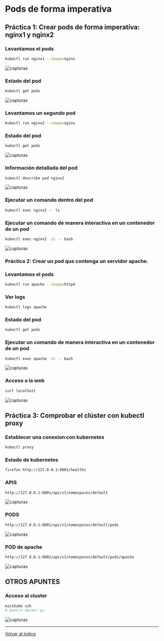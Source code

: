 # Pods de forma imperativa

## Práctica 1:  Crear pods de forma imperativa: nginx1 y nginx2

### Levantamos el pods
```bash
kubectl run nginx1 --image=nginx
```

![capturas](../imagenes/crearpods.jpg)

### Estado del pod
```bash
kubectl get pods
```
![capturas](../imagenes/estadoPods.jpg)

### Levantamos un segundo pod
```bash
kubectl run nginx2 --image=nginx
```

### Estado del pod
```bash
kubectl get pods
```

![capturas](../imagenes/otroPod.jpg)

### Información detallada del pod
```bash
kubectl describe pod nginx2
```

![capturas](../imagenes/detallada.jpg)

### Ejecutar un comando dentro del pod

```bash
kubectl exec nginx2 -- ls
```
### Ejecutar un comando de manera interactiva en un contenedor de un pod

```bash
kubectl exec nginx2 -it -- bash
```

![capturas](../imagenes/dentrodelcontenedor.png)

### Práctica 2:  Crear un pod que contenga un servidor apache.

### Levantamos el pods

```bash
kubectl run apache --image=httpd
```

### Ver logs

```bash
kubectl logs apache
```

### Estado del pod
```bash
kubectl get pods
```

### Ejecutar un comando de manera interactiva en un contenedor de un pod

```bash
kubectl exec apache -it -- bash
```

![capturas](../imagenes/accesoapache.png)

### Acceso a la web

```bash
curl localhost
```

![capturas](../imagenes/accesoweb.png)


## Práctica 3:  Comprobar el clúster con kubectl proxy

### Establecer una conexion con kubernetes

```bash
kubectl proxy
```

### Estado de kubernetes

```bash
firefox http://127.0.0.1:8001/healthz
```

### APIS

```bash
http://127.0.0.1:8001/api/v1/namespaces/default
```

![capturas](../imagenes/apis.jpg)

### PODS

```bash
http://127.0.0.1:8001/api/v1/namespaces/default/pods
```

![capturas](../imagenes/apis.jpg)

### POD de apache

```bash
http://127.0.0.1:8001/api/v1/namespaces/default/pods/apache
```

![capturas](../imagenes/apachePod.jpg)

## OTROS APUNTES

### Acceso al cluster

```bash
minikube ssh
# Dentro docker ps
```

![capturas](../imagenes/contenedoresCLuster.jpg)

__________________________________________________

[Volver al índice](../../README.md)